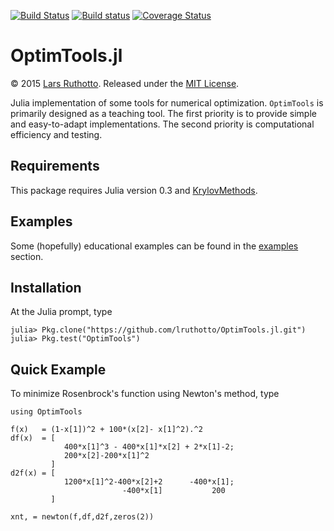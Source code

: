 [![Build Status](https://travis-ci.org/lruthotto/OptimTools.jl.svg?branch=master)](https://travis-ci.org/lruthotto/OptimTools.jl)
[![Build status](https://ci.appveyor.com/api/projects/status/61rviuke750imsc1?svg=true)](https://ci.appveyor.com/project/lruthotto/optimtools-jl)
[![Coverage Status](https://coveralls.io/repos/lruthotto/OptimTools.jl/badge.svg)](https://coveralls.io/r/lruthotto/OptimTools.jl)




OptimTools.jl
=========================

&copy; 2015 [Lars Ruthotto](http://www.mathcs.emory.edu/~lruthot/). Released under the [MIT License](https://github.com/lruthotto/OptimTools.jl/blob/master/LICENSE).

Julia implementation of some tools for numerical optimization. ``OptimTools`` is primarily designed as a teaching tool. The first priority is to provide simple and easy-to-adapt implementations. The second priority is computational efficiency and testing.

## Requirements

This package requires Julia version 0.3 and [KrylovMethods](https://github.com/lruthotto/KrylovMethods.jl). 

## Examples

Some (hopefully) educational examples can be found in the [examples](https://github.com/lruthotto/OptimTools.jl/tree/master/examples) section.

## Installation

At the Julia prompt, type
```
julia> Pkg.clone("https://github.com/lruthotto/OptimTools.jl.git")
julia> Pkg.test("OptimTools")
```
## Quick Example
To minimize Rosenbrock's function using Newton's method, type

```
using OptimTools

f(x)   = (1-x[1])^2 + 100*(x[2]- x[1]^2).^2
df(x)  = [
            400*x[1]^3 - 400*x[1]*x[2] + 2*x[1]-2; 
            200*x[2]-200*x[1]^2  
         ]
d2f(x) = [
            1200*x[1]^2-400*x[2]+2      -400*x[1]; 
                         -400*x[1]           200
         ]

xnt, = newton(f,df,d2f,zeros(2))
```



